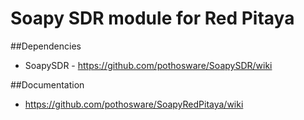 # Soapy SDR module for Red Pitaya

##Dependencies

* SoapySDR - https://github.com/pothosware/SoapySDR/wiki

##Documentation

* https://github.com/pothosware/SoapyRedPitaya/wiki
